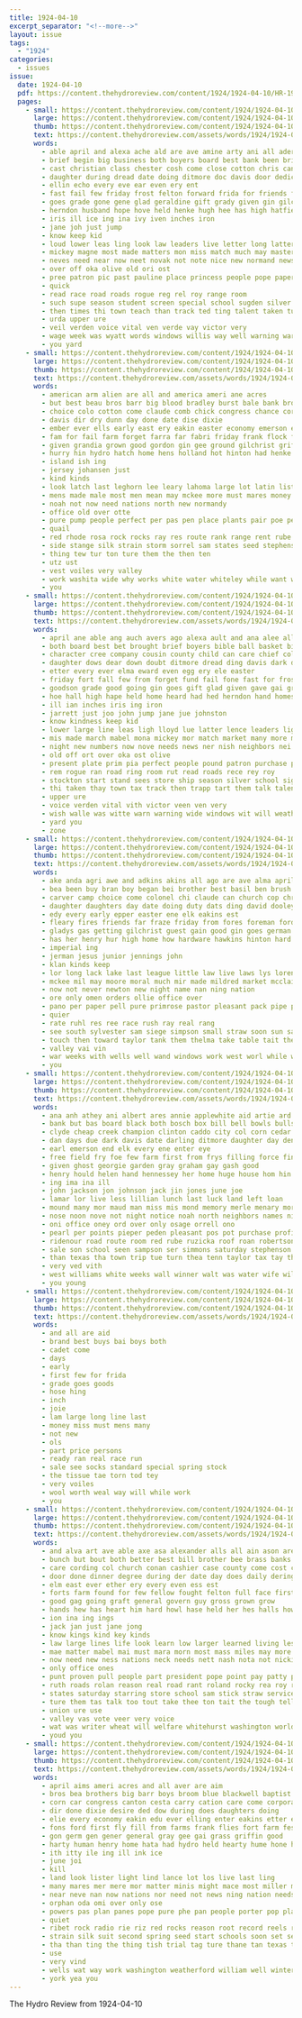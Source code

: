 ```yaml
---
title: 1924-04-10
excerpt_separator: "<!--more-->"
layout: issue
tags:
  - "1924"
categories:
  - issues
issue:
  date: 1924-04-10
  pdf: https://content.thehydroreview.com/content/1924/1924-04-10/HR-1924-04-10.pdf
  pages:
    - small: https://content.thehydroreview.com/content/1924/1924-04-10/small/HR-1924-04-10-01.jpg
      large: https://content.thehydroreview.com/content/1924/1924-04-10/large/HR-1924-04-10-01.jpg
      thumb: https://content.thehydroreview.com/content/1924/1924-04-10/thumbnails/HR-1924-04-10-01.jpg
      text: https://content.thehydroreview.com/assets/words/1924/1924-04-10/HR-1924-04-10-01.txt
      words:
        - able april and alexa ache ald are ave amine arty ani all aders ago ain
        - brief begin big business both boyers board best bank been bright bout bennett bou back broad ball bal basket brought brother but
        - cast christian class chester cosh come close cotton chris can county confer course cousin care character call coll
        - daughter during dread date doing ditmore doc davis door dedic deed deeds daily don done death doubt dea dae dear davi dows der day danger
        - ellin echo every eve ear even ery ent
        - fast fail few friday frost felton forward frida for friends fort fig friend first from force front free fun forget fair fron
        - goes grade gone gene glad geraldine gift grady given gin gilchrist good
        - herndon husband hope hove held henke hugh hee has high hatfield hydro hearing human hue hidde house had hern home her heard hand
        - iris ill ice ing ina ivy iven inches iron
        - jane joh just jump
        - know keep kid
        - loud lower leas ling look law leaders live letter long latter land lean love lucile let large livi like last little lane lay
        - mickey magne most made matters mon miss match much may master mond mean mabel mary must main many missouri mis
        - neves need near now neet novak not note nice new normand news night needs nee nager nece never
        - over off oka olive old ori ost
        - pree patron pic past pauline place princess people pope paper pone purchase per plan pay piano puch part pages pull present pitzer piece postal
        - quick
        - read race road roads rogue reg rel roy range room
        - such supe season student screen special school sugden silver shade saturday sister subject shutters summer sick start sunday sam son state stockton show stove south still sary staples shown seems sat stall stella send star she see salad store smith
        - then times thi town teach than track ted ting talent taken ture tax thing talk the tue tonga team them tar thurs
        - urda upper ure
        - veil verden voice vital ven verde vay victor very
        - wage week was wyatt words windows willis way well warning warr weeks wide wells won weatherford weal write willi with weather west wayne window want wish while waller walls will work winter wil went
        - you yard
    - small: https://content.thehydroreview.com/content/1924/1924-04-10/small/HR-1924-04-10-02.jpg
      large: https://content.thehydroreview.com/content/1924/1924-04-10/large/HR-1924-04-10-02.jpg
      thumb: https://content.thehydroreview.com/content/1924/1924-04-10/thumbnails/HR-1924-04-10-02.jpg
      text: https://content.thehydroreview.com/assets/words/1924/1924-04-10/HR-1924-04-10-02.txt
      words:
        - american arm alien are all and america ameri ane acres
        - but best beau bros barr big blood bradley burst bale bank broom ban braly both been buy bay blackwell beg baby buff
        - choice colo cotton come claude comb chick congress chance corn cook chronic courts con can
        - davis dir dry dunn day done date dise dixie
        - ember ever ells early east ery eakin easter economy emerson eary
        - fam for fail farm forget farra far fabri friday frank flock frock fore from florsheim favors farms fresh first frese
        - given grandia grown good gordon gin gee ground gilchrist griffin gone goods
        - hurry hin hydro hatch home hens holland hot hinton had henke harvester high house hardy hart hobby haye
        - island ish ing
        - jersey johansen just
        - kind kinds
        - look latch last leghorn lee leary lahoma large lot latin lister line land light lemon
        - mens made male most men mean may mckee more must mares money miles milk many miller matte mare mebane
        - noah not now need nations north new normandy
        - office old over otte
        - pure pump people perfect per pas pen place plants pair poe peo pound post pleasant plenty policy pay poage price
        - quail
        - red rhode rosa rock rocks ray res route rank range rent rube reber roy roswell ready ruhl running ron ren race real
        - side stange silk strain storm sorrel sam states seed stephenson seem sea stand stock staples scott sales star suits standard stover sudan summer store street saving styles south single swarm spring shown season see souther saturday sali sal sun sale shade shoe special suit sell straw setting
        - thing tew tur ton ture them the then ten
        - utz ust
        - vest voiles very valley
        - work washita wide why works white water whiteley while want weatherford will williams woo west week write was with wit well
        - you
    - small: https://content.thehydroreview.com/content/1924/1924-04-10/small/HR-1924-04-10-03.jpg
      large: https://content.thehydroreview.com/content/1924/1924-04-10/large/HR-1924-04-10-03.jpg
      thumb: https://content.thehydroreview.com/content/1924/1924-04-10/thumbnails/HR-1924-04-10-03.jpg
      text: https://content.thehydroreview.com/assets/words/1924/1924-04-10/HR-1924-04-10-03.txt
      words:
        - april ane able ang auch avers ago alexa ault and ana alee all ason ach ald ask are
        - both board best bet brought brief boyers bible ball basket bill broad bon ben bal but bounds been bennett business big bea brother bright begin bank
        - character cree company cousin county child can care chief colle cast cashier come coach christ cisse close christian cotton chester call confer
        - daughter dows dear down doubt ditmore dread ding davis dark der dash dea date doing doyle doc den deed death danger done door during deeds day don
        - etter every ever elma eward even egg ery ele easter
        - friday fort fall few from forget fund fail fone fast for frost full far force friends forward friend front flies felton free first
        - goodson grade good going gin goes gift glad given gave gai grady grad
        - hoe hall high hape held home heard had hed herndon hand homes hope house hue hugh hern hatfield has hool heed hydro her husband henke human
        - ill ian inches iris ing iron
        - jarrett just joo john jump jane jue johnston
        - know kindness keep kid
        - lower large line leas ligh lloyd lue latter lence leaders light living loud last long let low lucile land like live lars law littie letter little look
        - mis made march mabel mona mickey mor match market many more monday miss must mary mea most mean matter main much missouri mat
        - night new numbers now nove needs news ner nish neighbors nei nece novak not need never nice
        - old off ort over oka ost olive
        - present plate prim pia perfect people pound patron purchase path part points place princess postal puch pest pic piece piano potter pauline pitzer plan paper
        - rem rogue ran road ring room rut read roads rece rey roy
        - stockton start stand sees store ship season silver school signe shen summ summer second soon sam seems south safe shutters show still som she shade send see space sugden sunday sister shown son stall smith shed sick student saturday staples screen star state
        - thi taken thay town tax track then trapp tart them talk talent tones tonga team times thing teach towns the tucker topic than truly
        - upper ure
        - voice verden vital vith victor veen ven very
        - wish walle was witte warn warning wide windows wit will weatherford wonder while way weather weak west weeks walls with write went waller willis week words wat work winners wayne won well wal window
        - yard you
        - zone
    - small: https://content.thehydroreview.com/content/1924/1924-04-10/small/HR-1924-04-10-04.jpg
      large: https://content.thehydroreview.com/content/1924/1924-04-10/large/HR-1924-04-10-04.jpg
      thumb: https://content.thehydroreview.com/content/1924/1924-04-10/thumbnails/HR-1924-04-10-04.jpg
      text: https://content.thehydroreview.com/assets/words/1924/1924-04-10/HR-1924-04-10-04.txt
      words:
        - ake anda agri awe and adkins akins all ago are ave alma april alva areas alton
        - bea been buy bran boy began bei brother best basil ben brush bay barrett board bertha boschert bale
        - carver camp choice come colonel chi claude can church cop christ clarence call creek corn carl college cotton court cream
        - daughter daughters day date doing duty dats ding david dooley days davis demand dent deed
        - edy every early epper easter ene elk eakins est
        - fleary fires friends far fraze friday from fores foreman ford fisk forest fail full fore fire for farm
        - gladys gas getting gilchrist guest gain good gin goes german griffin
        - has her henry hur high home how hardware hawkins hinton hard had human hydro howard hobart homes herndon harvester hew
        - imperial ing
        - jerman jesus junior jennings john
        - klan kinds keep
        - lor long lack lake last league little law live laws lys lorene let love line louise
        - mckee mil may moore moral much mir made mildred market mcclain music money matter miss match mcnary morning monday men mcadoo
        - now not never newton new night name nan ning nation
        - ore only omen orders ollie office over
        - pano per paper pell pure primrose pastor pleasant pack pipe plant poi
        - quier
        - rate ruhl res ree race rush ray real rang
        - see south sylvester sam siege simpson small straw soon sun sat standard stand state screen special ship sen sin sale sunday seed simple school saturday spring store summer sur surprise ser sell save
        - touch then toward taylor tank them thelma take table tait the thi trees ting too thou texas trail throw trial talk
        - valley vai vin
        - war weeks with wells well wand windows work west worl while ware whitehurst wright wood will wife wait week wold welcome weatherford wyatt warm was weather
        - you
    - small: https://content.thehydroreview.com/content/1924/1924-04-10/small/HR-1924-04-10-05.jpg
      large: https://content.thehydroreview.com/content/1924/1924-04-10/large/HR-1924-04-10-05.jpg
      thumb: https://content.thehydroreview.com/content/1924/1924-04-10/thumbnails/HR-1924-04-10-05.jpg
      text: https://content.thehydroreview.com/assets/words/1924/1924-04-10/HR-1924-04-10-05.txt
      words:
        - ana anh athey ani albert ares annie applewhite aid artie ard are and august ason all april
        - bank but bas board black both bosch box bill bell bowls bulls ben burkhalter bette baby block busi bishop brook bob business brun bryon bradley brother bixler bush bald bir been
        - clyde cheap creek champion clinton caddo city col corn cedar call cope colt county cost courts case care cheney cole course cake coll come
        - dan days due dark davis date darling ditmore daughter day dents dar death
        - earl emerson end elk every ene enter eye
        - free field fry foe few farm first from frys filling force fine fair forward for friday former fitzpatrick
        - given ghost georgie garden gray graham gay gash good
        - henry hould helen hand hennessey her home huge house hom hin heal had hamilton hydro homes has herd homa hume held henke hardy halls hori
        - ing ima ina ill
        - john jackson jon johnson jack jin jones june joe
        - lamar lor live less lillian lunch last luck land left loan
        - mound many mor maud man miss mis mond memory merle menary more miller mckay money morning merry mare men milk mil mai moon march mull monday made myrtle
        - nose noon nove not night notice noah north neighbors names nite
        - oni office oney ord over only osage orrell ono
        - pearl per points pieper peden pleasant pos pot purchase profit prayer poage public pump post person paper
        - ridenour road route room red rube ruzicka roof roan robertson ridge record reno ruth rowan real
        - sale son school seen sampson ser simmons saturday stephenson sweet short state see spain sible sunda summe sunday scott swor samples said season street shown sample star sur station
        - than texas tha town trip tue turn thea tenn taylor tax tay thomas the triplett tice toledo ten
        - very ved vith
        - west williams white weeks wall winner walt was water wife will works went write week wassom want wilson work weatherford with
        - you young
    - small: https://content.thehydroreview.com/content/1924/1924-04-10/small/HR-1924-04-10-06.jpg
      large: https://content.thehydroreview.com/content/1924/1924-04-10/large/HR-1924-04-10-06.jpg
      thumb: https://content.thehydroreview.com/content/1924/1924-04-10/thumbnails/HR-1924-04-10-06.jpg
      text: https://content.thehydroreview.com/assets/words/1924/1924-04-10/HR-1924-04-10-06.txt
      words:
        - and all are aid
        - brand best buys bai boys both
        - cadet come
        - days
        - early
        - first few for frida
        - grade goes goods
        - hose hing
        - inch
        - joie
        - lam large long line last
        - money miss must mens many
        - not new
        - ols
        - part price persons
        - ready ran real race run
        - sale see socks standard special spring stock
        - the tissue tae torn tod tey
        - very voiles
        - wool worth weal way will while work
        - you
    - small: https://content.thehydroreview.com/content/1924/1924-04-10/small/HR-1924-04-10-07.jpg
      large: https://content.thehydroreview.com/content/1924/1924-04-10/large/HR-1924-04-10-07.jpg
      thumb: https://content.thehydroreview.com/content/1924/1924-04-10/thumbnails/HR-1924-04-10-07.jpg
      text: https://content.thehydroreview.com/assets/words/1924/1924-04-10/HR-1924-04-10-07.txt
      words:
        - and alva art ave able axe asa alexander alls all ain ason are ash april american
        - bunch but bout both better best bill brother bee brass banks bridges business brey break bond bal been bridge body beare bie bank board battenberg baptist ballot belt
        - care cording col church conan cashier case county come cost chea character cos cause cant car court chas cave cotton common can class college cases con
        - door done dinner degree during der date day does daily dering down due dress doyle days dennis
        - elm east ever ether ery every even ess est
        - forts farm found for few fellow fought felton full face first fan falls
        - good gag going graft general govern guy gross grown grow
        - hands hew has heart him hard howl hase held her hes halls how heed hand hurry had half high hatfield hail hammer hope hee head hydro husband
        - ion ina ing ings
        - jack jan just jane jong
        - know kings kind key kinds
        - law large lines life look learn low larger learned living less lickey leader laws last little loa
        - mae matter mabel mai must mara morn most mass miles may more men money mas mor many method march man mak mile members made means
        - now need new ness nations neck needs nett nash nota not nicki normand nigh never numbers nea
        - only office ones
        - punt proven pull people part president pope point pay patty person past pollard
        - ruth roads rolan reason real road rant roland rocky rea roy run record rule
        - states saturday starring store school sam stick straw service such sleep sense state say said she special storm sur son small shall sigh sale standard slicker starr soe straight som second sun soon secret
        - ture them tas talk too tout take thee ton tait the tough tell trial teacher ting tio then tal toy than thing
        - union ure use
        - valley vas vote veer very voice
        - wat was writer wheat will welfare whitehurst washington world write why went week wife winter while war west walton with way
        - youd you
    - small: https://content.thehydroreview.com/content/1924/1924-04-10/small/HR-1924-04-10-08.jpg
      large: https://content.thehydroreview.com/content/1924/1924-04-10/large/HR-1924-04-10-08.jpg
      thumb: https://content.thehydroreview.com/content/1924/1924-04-10/thumbnails/HR-1924-04-10-08.jpg
      text: https://content.thehydroreview.com/assets/words/1924/1924-04-10/HR-1924-04-10-08.txt
      words:
        - april aims ameri acres and all aver are aim
        - bros bea brothers big barr boys broom blue blackwell baptist best breed blacks bureau bene bove but boi braly bale bah board bay bal better brought bey bette been buff
        - corn car congress canton cesta carry cation care come corpora chan case cousins carl crawl cap city comb cam can
        - dir done dixie desire ded dow during does daughters doing
        - elie every economy eakin edu ever elling enter eakins etter excellent
        - fons ford first fly fill from farms frank flies fort farm fest farra fever flock for
        - gon germ gen gener general gray gee gai grass griffin good
        - harty human henry home hata had hydro held hearty hume hone haye hatch has hag hens hei high heer house health heal hool
        - ith itty ile ing ill ink ice
        - june joi
        - kill
        - land look lister light lind lance lot los live last ling
        - many mares mer mere mor matter minis might mace most miller moral men mare mae male med much made moline more may must
        - near neve nan now nations nor need not news ning nation needs new ness
        - orphan oda omi over only ose
        - powers pas plan panes pope pure phe pan people porter pop place per pair pore plant pritchett pile public pen power pearl prosper petit price
        - quiet
        - ribet rock radio rie riz red rocks reason root record reels regular roy rent reber roots raymond running
        - strain silk suit second spring seed start schools soon set sens styles school sori see sudan summer stover subject sents staples shown sata store soul season step such setting stock sale single shade stange straw sum supply south states
        - tha than ting the thing tish trial tag ture thane tan texas tia too teach touch tuman them town tes thousand
        - use
        - very vind
        - wells wat way work washington weatherford william well winter west want white water world warning war with will
        - york yea you
---
```


The Hydro Review from 1924-04-10

<!--more-->

